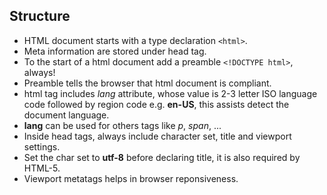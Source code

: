 ## Structure

- HTML document starts with a type declaration `<html>`.
- Meta information are stored under head tag.
- To the start of a html document add a preamble `<!DOCTYPE html>`, always!
- Preamble tells the browser that html document is compliant.
- html tag includes _lang_ attribute, whose value is 2-3 letter ISO language code followed by region code e.g. **en-US**, this assists detect the document language.
- **lang** can be used for others tags like _p_, _span_, ...
- Inside head tags, always include character set, title and viewport settings.
- Set the char set to **utf-8** before declaring title, it is also required by HTML-5.
- Viewport metatags helps in browser reponsiveness.
